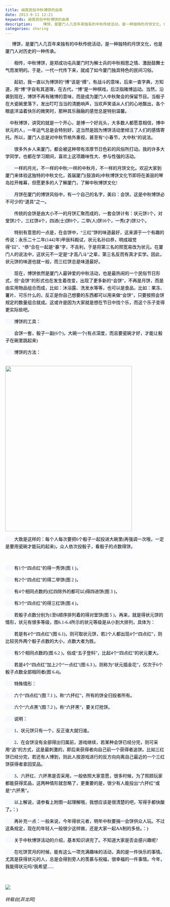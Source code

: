 ```yaml
---
title: 闽南民俗中秋博饼的由来
date: 2013-9-11 12:21
keywords: 闽南民俗中秋博饼的由来
description:   　博饼，是厦门人几百年来独有的中秋传统活动，是一种独特的月饼文化，也是厦门人对历史的一种传承。　　相传，中秋博饼，是郑成功屯兵厦门时为解士兵的中秋相思之情、激励鼓舞士气而发明的。于是，一代一代传下来，就成了如今厦门独具特色的民间习俗。　　起初，我一直以为博饼的“博”该是“搏”，有战斗的意味，后来一查字典，方知道，用“博”字自有其道理，在古代，“博”是一种棋戏，后泛指赌博运动。当然，沿袭到现在，博饼不再有赌博的意味，而是成为厦门人中秋聚会的保留节目。当骰子在大瓷碗里落下，发出叮叮当当的清脆响声，当欢声笑语从人们的心地飘出，各个眼底洋溢着快乐的微笑时，那种其乐融融的感觉总是特别温馨。      中秋博饼，讲究的就是一个开心，是博一个好兆头，大多数人都愿意相信，博中状元的人，一年运气总是会特别好，这当然是因为博饼活动里倾注了人们的感情寄托。所以，厦门人总是对中秋节格外重视，甚至有“小春节，大中秋”的说法。　　很多外乡人来厦门，都会被这种带有浓厚节日色彩的风俗所打动。我的许多大学同学，也都在学习期间，喜欢上这项趣味性大、参与性强的活动。　　一样的月光，不一样的中秋;一样的中秋月，不一样的月饼文化。欢迎大家到厦门来体验这独特的中秋文化，首届厦门(鼓浪屿)中秋博饼文化节即将在美丽的琴岛拉开帷幕，但愿更多的人了解厦门，了解中秋博饼文化!　　月饼在厦门的博饼风俗中，有一个自己的名字，美曰：会饼。这是中秋博饼必不可少的“道具”之一。　　传统的会饼是由大小不一的月饼汇聚而成的，一套会饼计有：状元饼1个，对堂饼2个，三红饼4个，四进(士)饼8个，二举(人)饼16个，一秀(才)饼32个。　　特别有意思的一点是，在会饼中，“三红”饼的味道最好，这来源于一个有趣的传说：永乐二十二年(1442年)甲辰科殿试，状元名孙曰恭，明成祖觉得“曰”、“恭”合在一起是“暴”字，不吉利，于是将第三名的邢宽易改为状元。在厦门人的说法中，这状元不一定是“才高八斗”之辈，第三名反而有真才实学。因此，状元饼的味道也就一般，而三红饼总是味道最好。　　现在，博饼依然是厦门人最钟爱的中秋活动，也是最热闹的一个民俗节日形式，但“会饼”的形式也在发生着改变，出现了更多新的“会饼”，不再是月饼，而是由实用物品组合而成，比如：沐浴露、洗发水等等，也可以是食品，比如：果冻、薯片、可乐什么的，反正是你自己想要的东西都可以用来做“会饼”，只要按照会饼规定的数量组合就成。这或许是因为大家就是想在节日中找个乐，而这个乐子变得更实际些吧。　　博饼的工具：　　会饼一套，骰子一副(6个)，大碗一个(有点深度，而且要瓷碗才好，才能让骰子在碗里跳起来)　　博饼的方法：　　大致是这样的：每个人每次要把6个骰子一起投进大碗里(再强调一次哦，一定是要用瓷碗才能玩的起来)，众人依次投骰子，看骰子的点数得饼。　　有1个“四点红”的得一秀饼(图 1 )，　　有2个“四点红”的得二举饼(图 2 )，　　有4个相同点数的(红四除外的都可以)得四进饼(图 3 )，　　有3个“四点红”的得三红饼(图 4 )，　　若骰子点数分别为1至6顺序排列着的得对堂饼(图 5 )，再来，就是得状元饼的情形，状元有很多等级，图6.1-6.4所示的状元等级是从小到大排列，具体为：　　若是有4个“四点红”(图 6.1)，则可取状元饼，若2个人都出现4个“四点红”，则比较另外两个骰子点数的大小，点数大者为胜。　　有5个相同点数的(图 6.2 )，俗成“五子登科”，比起4个“四点红”的状元要大。　　若是4个“四点红”加上2个“一点红”(图 6.3 )，则称为“状元插金花”，仅次于6个骰子点数全部相同者(图 6.4)。　　特殊情形：　　六个“四点红”(图 7.1 )，称“六抔红”，所有的饼全归投者所有。　　六个“六点黑”(图 7.2 )，称“六抔黑”，要关灯抢饼。　　说明：　　1、状元饼只有一个，反正谁大就归谁。　　2、在会饼没有全部得出归属前，游戏继续，若某种会饼已经分完，则可采用“追”的方式，这是最刺激的，即后来获得者向自己前一个获得者追饼。比如三红饼已经分完，若还有人博到，则此人按游戏进行的反方向向离自己最近的一个三红饼获得者拿回奖品。　　3、六抔红、六抔黑是否采用，一般依照大家意愿，很多时候，为了照顾玩家都能获得奖品，这两种情形就忽略了，更重要的是，很少有人能投出“六抔红”或是“六抔黑”。　　以上解说，请参看上附图一起理解哦，我想应该是很清楚的吧，写得手都快酸了。：)　　再补充一点：一般来说，今年得状元者，明年中秋要捐一会饼供众人玩。不过这条规定，现在的年轻人一般很少这样做，还是大家一起AA制的多些。：)　　关于中秋博饼活动的介绍，基本知识讲完了。不知道大家是否会感兴趣呢?　　在吃饼赏月的时候，能有这么一项充满趣味的活动，真的是一件快乐的事情。尤其是获得状元的人，总是会得到旁人的羡慕与祝福，很幸福的一件事情。今年，我能得状元吗?我希望...... 
categories: sharing
---
```

<td class="t_f" id="postmessage_47557">

<p style="line-height:23px;text-indent:nullem;text-align:left"><font style="color:rgb(0, 0, 0)"><font style="background-color:rgb(245, 248, 253)"><font face="宋体">  　博饼，是厦门人几百年来独有的中秋传统活动，是一种独特的月饼文化，也是厦门人对历史的一种传承。</font></font></font></p><p style="line-height:23px;text-indent:nullem;text-align:left"><font style="color:rgb(0, 0, 0)"><font style="background-color:rgb(245, 248, 253)"><font face="宋体">　　相传，中秋博饼，是郑成功屯兵厦门时为解士兵的中秋相思之情、激励鼓舞士气而发明的。于是，一代一代传下来，就成了如今厦门独具特色的民间习俗。</font></font></font></p><p style="line-height:23px;text-indent:nullem;text-align:left"><font style="color:rgb(0, 0, 0)"><font style="background-color:rgb(245, 248, 253)"><font face="宋体">　　起初，我一直以为博饼的“博”该是“搏”，有战斗的意味，后来一查字典，方知道，用“博”字自有其道理，在古代，“博”是一种棋戏，后泛指赌博运动。当然，沿袭到现在，博饼不再有赌博的意味，而是成为厦门人中秋聚会的保留节目。当骰子在大瓷碗里落下，发出叮叮当当的清脆响声，当欢声笑语从人们的心地飘出，各个眼底洋溢着快乐的微笑时，那种其乐融融的感觉总是特别温馨。  </font></font></font></p><p style="line-height:23px;text-indent:nullem;text-align:left"><font style="color:rgb(0, 0, 0)"><font style="background-color:rgb(245, 248, 253)"><font face="宋体">    中秋博饼，讲究的就是一个开心，是博一个好兆头，大多数人都愿意相信，博中状元的人，一年运气总是会特别好，这当然是因为博饼活动里倾注了人们的感情寄托。所以，厦门人总是对中秋节格外重视，甚至有“小春节，大中秋”的说法。</font></font></font></p><p style="line-height:23px;text-indent:nullem;text-align:left"><font style="color:rgb(0, 0, 0)"><font style="background-color:rgb(245, 248, 253)"><font face="宋体">　　很多外乡人来厦门，都会被这种带有浓厚节日色彩的风俗所打动。我的许多大学同学，也都在学习期间，喜欢上这项趣味性大、参与性强的活动。</font></font></font></p><p style="line-height:23px;text-indent:nullem;text-align:left"><font style="color:rgb(0, 0, 0)"><font style="background-color:rgb(245, 248, 253)"><font face="宋体">　　一样的月光，不一样的中秋;一样的中秋月，不一样的月饼文化。欢迎大家到厦门来体验这独特的中秋文化，首届厦门(鼓浪屿)中秋博饼文化节即将在美丽的琴岛拉开帷幕，但愿更多的人了解厦门，了解中秋博饼文化!</font></font></font></p><p style="line-height:23px;text-indent:nullem;text-align:left"><font style="color:rgb(0, 0, 0)"><font style="background-color:rgb(245, 248, 253)"><font face="宋体">　　月饼在厦门的博饼风俗中，有一个自己的名字，美曰：会饼。这是中秋博饼必不可少的“道具”之一。</font></font></font></p><p style="line-height:23px;text-indent:nullem;text-align:left"><font style="color:rgb(0, 0, 0)"><font style="background-color:rgb(245, 248, 253)"><font face="宋体">　　传统的会饼是由大小不一的月饼汇聚而成的，一套会饼计有：状元饼1个，对堂饼2个，三红饼4个，四进(士)饼8个，二举(人)饼16个，一秀(才)饼32个。</font></font></font></p><p style="line-height:23px;text-indent:nullem;text-align:left"><font style="color:rgb(0, 0, 0)"><font style="background-color:rgb(245, 248, 253)"><font face="宋体">　　特别有意思的一点是，在会饼中，“三红”饼的味道最好，这来源于一个有趣的传说：永乐二十二年(1442年)甲辰科殿试，状元名孙曰恭，明成祖觉得“曰”、“恭”合在一起是“暴”字，不吉利，于是将第三名的邢宽易改为状元。在厦门人的说法中，这状元不一定是“才高八斗”之辈，第三名反而有真才实学。因此，状元饼的味道也就一般，而三红饼总是味道最好。</font></font></font></p><p style="line-height:23px;text-indent:nullem;text-align:left"><font style="color:rgb(0, 0, 0)"><font style="background-color:rgb(245, 248, 253)"><font face="宋体">　　现在，博饼依然是厦门人最钟爱的中秋活动，也是最热闹的一个民俗节日形式，但“会饼”的形式也在发生着改变，出现了更多新的“会饼”，不再是月饼，而是由实用物品组合而成，比如：沐浴露、洗发水等等，也可以是食品，比如：果冻、薯片、可乐什么的，反正是你自己想要的东西都可以用来做“会饼”，只要按照会饼规定的数量组合就成。这或许是因为大家就是想在节日中找个乐，而这个乐子变得更实际些吧。</font></font></font></p><p style="line-height:23px;text-indent:nullem;text-align:left"><font style="color:rgb(0, 0, 0)"><font style="background-color:rgb(245, 248, 253)"><font face="宋体">　　博饼的工具：</font></font></font></p><p style="line-height:23px;text-indent:nullem;text-align:left"><font style="color:rgb(0, 0, 0)"><font style="background-color:rgb(245, 248, 253)"><font face="宋体">　　会饼一套，骰子一副(6个)，大碗一个(有点深度，而且要瓷碗才好，才能让骰子在碗里跳起来)</font></font></font></p><p style="line-height:23px;text-indent:nullem;text-align:left"><font style="color:rgb(0, 0, 0)"><font style="background-color:rgb(245, 248, 253)"><font face="宋体">　　博饼的方法：</font></font></font></p><br/>
<img alt="" border="0" class="zoom" data-cf-modified-a10a0b036c470512b76fad4e-="" file="http://fj.sinaimg.cn/cr/2010/0824/604145359.jpg" height="522" id="aimg_PQ7xz" onclick="" onmouseover="" src="http://fj.sinaimg.cn/cr/2010/0824/604145359.jpg" width="400"/><p style="line-height:23px;text-indent:nullem;text-align:left"><font style="color:rgb(0, 0, 0)"><font style="background-color:rgb(245, 248, 253)"><font face="宋体">　　大致是这样的：每个人每次要把6个骰子一起投进大碗里(再强调一次哦，一定是要用瓷碗才能玩的起来)，众人依次投骰子，看骰子的点数得饼。</font></font></font></p><br/>
<p style="line-height:23px;text-indent:nullem;text-align:left"><font style="color:rgb(0, 0, 0)"><font style="background-color:rgb(245, 248, 253)"><font face="宋体">　　有1个“四点红”的得一秀饼(图 1 )，</font></font></font></p><p style="line-height:23px;text-indent:nullem;text-align:left"><font style="color:rgb(0, 0, 0)"><font style="background-color:rgb(245, 248, 253)"><font face="宋体">　　有2个“四点红”的得二举饼(图 2 )，</font></font></font></p><p style="line-height:23px;text-indent:nullem;text-align:left"><font style="color:rgb(0, 0, 0)"><font style="background-color:rgb(245, 248, 253)"><font face="宋体">　　有4个相同点数的(红四除外的都可以)得四进饼(图 3 )，</font></font></font></p><p style="line-height:23px;text-indent:nullem;text-align:left"><font style="color:rgb(0, 0, 0)"><font style="background-color:rgb(245, 248, 253)"><font face="宋体">　　有3个“四点红”的得三红饼(图 4 )，</font></font></font></p><p style="line-height:23px;text-indent:nullem;text-align:left"><font style="color:rgb(0, 0, 0)"><font style="background-color:rgb(245, 248, 253)"><font face="宋体">　　若骰子点数分别为1至6顺序排列着的得对堂饼(图 5 )，再来，就是得状元饼的情形，状元有很多等级，图6.1-6.4所示的状元等级是从小到大排列，具体为：</font></font></font></p><p style="line-height:23px;text-indent:nullem;text-align:left"><font style="color:rgb(0, 0, 0)"><font style="background-color:rgb(245, 248, 253)"><font face="宋体">　　若是有4个“四点红”(图 6.1)，则可取状元饼，若2个人都出现4个“四点红”，则比较另外两个骰子点数的大小，点数大者为胜。</font></font></font></p><p style="line-height:23px;text-indent:nullem;text-align:left"><font style="color:rgb(0, 0, 0)"><font style="background-color:rgb(245, 248, 253)"><font face="宋体">　　有5个相同点数的(图 6.2 )，俗成“五子登科”，比起4个“四点红”的状元要大。</font></font></font></p><p style="line-height:23px;text-indent:nullem;text-align:left"><font style="color:rgb(0, 0, 0)"><font style="background-color:rgb(245, 248, 253)"><font face="宋体">　　若是4个“四点红”加上2个“一点红”(图 6.3 )，则称为“状元插金花”，仅次于6个骰子点数全部相同者(图 6.4)。</font></font></font></p><p style="line-height:23px;text-indent:nullem;text-align:left"><font style="color:rgb(0, 0, 0)"><font style="background-color:rgb(245, 248, 253)"><font face="宋体">　　特殊情形：</font></font></font></p><p style="line-height:23px;text-indent:nullem;text-align:left"><font style="color:rgb(0, 0, 0)"><font style="background-color:rgb(245, 248, 253)"><font face="宋体">　　六个“四点红”(图 7.1 )，称“六抔红”，所有的饼全归投者所有。</font></font></font></p><p style="line-height:23px;text-indent:nullem;text-align:left"><font style="color:rgb(0, 0, 0)"><font style="background-color:rgb(245, 248, 253)"><font face="宋体">　　六个“六点黑”(图 7.2 )，称“六抔黑”，要关灯抢饼。</font></font></font></p><p style="line-height:23px;text-indent:nullem;text-align:left"><font style="color:rgb(0, 0, 0)"><font style="background-color:rgb(245, 248, 253)"><font face="宋体">　　说明：</font></font></font></p><p style="line-height:23px;text-indent:nullem;text-align:left"><font style="color:rgb(0, 0, 0)"><font style="background-color:rgb(245, 248, 253)"><font face="宋体">　　1、状元饼只有一个，反正谁大就归谁。</font></font></font></p><p style="line-height:23px;text-indent:nullem;text-align:left"><font style="color:rgb(0, 0, 0)"><font style="background-color:rgb(245, 248, 253)"><font face="宋体">　　2、在会饼没有全部得出归属前，游戏继续，若某种会饼已经分完，则可采用“追”的方式，这是最刺激的，即后来获得者向自己前一个获得者追饼。比如三红饼已经分完，若还有人博到，则此人按游戏进行的反方向向离自己最近的一个三红饼获得者拿回奖品。</font></font></font></p><p style="line-height:23px;text-indent:nullem;text-align:left"><font style="color:rgb(0, 0, 0)"><font style="background-color:rgb(245, 248, 253)"><font face="宋体">　　3、六抔红、六抔黑是否采用，一般依照大家意愿，很多时候，为了照顾玩家都能获得奖品，这两种情形就忽略了，更重要的是，很少有人能投出“六抔红”或是“六抔黑”。</font></font></font></p><p style="line-height:23px;text-indent:nullem;text-align:left"><font style="color:rgb(0, 0, 0)"><font style="background-color:rgb(245, 248, 253)"><font face="宋体">　　以上解说，请参看上附图一起理解哦，我想应该是很清楚的吧，写得手都快酸了。：)</font></font></font></p><p style="line-height:23px;text-indent:nullem;text-align:left"><font style="color:rgb(0, 0, 0)"><font style="background-color:rgb(245, 248, 253)"><font face="宋体">　　再补充一点：一般来说，今年得状元者，明年中秋要捐一会饼供众人玩。不过这条规定，现在的年轻人一般很少这样做，还是大家一起AA制的多些。：)</font></font></font></p><p style="line-height:23px;text-indent:nullem;text-align:left"><font style="color:rgb(0, 0, 0)"><font style="background-color:rgb(245, 248, 253)"><font face="宋体">　　关于中秋博饼活动的介绍，基本知识讲完了。不知道大家是否会感兴趣呢?</font></font></font></p><p style="line-height:23px;text-indent:nullem;text-align:left"><font style="color:rgb(0, 0, 0)"><font style="background-color:rgb(245, 248, 253)"><font face="宋体">　　在吃饼赏月的时候，能有这么一项充满趣味的活动，真的是一件快乐的事情。尤其是获得状元的人，总是会得到旁人的羡慕与祝福，很幸福的一件事情。今年，我能得状元吗?我希望...... </font></font></font></p><br/>
<p style="line-height:23px;text-indent:nullem;text-align:left"><font style="color:rgb(0, 0, 0)"><font style="background-color:rgb(245, 248, 253)"><font face="宋体">

<img aid="19240" data-cf-modified-a10a0b036c470512b76fad4e-="" file="data/attachment/forum/201309/11/122140pe9b6zpeypia06wy.jpg.thumb.jpg" id="aimg_19240" inpost="1" onclick="" onmouseover="" src="http://www.flw.ph/data/attachment/forum/201309/11/122140pe9b6zpeypia06wy.jpg" style="cursor:pointer" zoomfile="data/attachment/forum/201309/11/122140pe9b6zpeypia06wy.jpg"/>


</font></font></font></p></td>
###### 转载自[菲龙网]